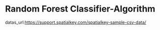 # Random Forest Classifier-Algorithm
datas_url:https://support.spatialkey.com/spatialkey-sample-csv-data/
